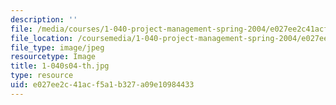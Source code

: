 ```yaml
---
description: ''
file: /media/courses/1-040-project-management-spring-2004/e027ee2c41acf5a1b327a09e10984433_1-040s04-th.jpg
file_location: /coursemedia/1-040-project-management-spring-2004/e027ee2c41acf5a1b327a09e10984433_1-040s04-th.jpg
file_type: image/jpeg
resourcetype: Image
title: 1-040s04-th.jpg
type: resource
uid: e027ee2c-41ac-f5a1-b327-a09e10984433
---
```

